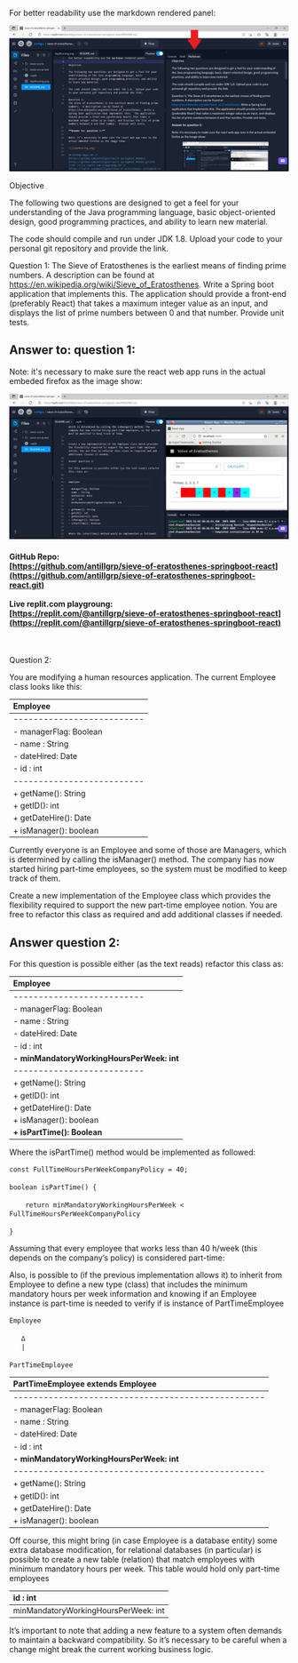 For better readability use the markdown rendered panel:

![](MarkDown.png)

Objective

The following two questions are designed to get a feel for your understanding of the Java programming language, basic object-oriented design, good programming practices, and ability to learn new material. 

The code should compile and run under JDK 1.8.  Upload your code to your personal git repository and provide the link.

Question 1:
The Sieve of Eratosthenes is the earliest means of finding prime numbers.  A description can be found at https://en.wikipedia.org/wiki/Sieve_of_Eratosthenes.  Write a Spring boot application that implements this.  The application should provide a front-end (preferably React) that takes a maximum integer value as an input, and displays the list of prime numbers between 0 and that number.  Provide unit tests.

## Answer to: question 1:

Note: it's necessary to make sure the react web app runs in the actual embeded firefox as the image show: 

![](AppRunning.png)

#### GitHub Repo:<br /> [https://github.com/antillgrp/sieve-of-eratosthenes-springboot-react](https://github.com/antillgrp/sieve-of-eratosthenes-springboot-react.git)<br /><br />Live replit.com playgroung:<br /> [https://replit.com/@antillgrp/sieve-of-eratosthenes-springboot-react](https://replit.com/@antillgrp/sieve-of-eratosthenes-springboot-react)
<br />

Question 2:

You are modifying a human resources application. The current Employee class looks like this:
 
|Employee|
|:--------------------------|
|--------------------------|
|- managerFlag: Boolean|
|- name : String|
|- dateHired: Date|
|- id : int|
|--------------------------|
|+ getName(): String|
|+ getID(): int|
|+ getDateHire(): Date|
|+ isManager(): boolean|

Currently everyone is an Employee and some of those are Managers, which is determined by calling the isManager() method. The company has now started hiring part-time employees, so the system must be modified to keep track of them.
 
Create a new implementation of the Employee class which provides the flexibility required to support the new part-time employee notion. You are free to refactor this class as required and add additional classes if needed. 

## Answer question 2:

For this question is possible either (as the text reads) refactor this class as:

|Employee|
|:--------------------------|
|--------------------------|
|- managerFlag: Boolean|
|- name : String|
|- dateHired: Date|
|- id : int|
|**- minMandatoryWorkingHoursPerWeek: int**|
|--------------------------|
|+ getName(): String|
|+ getID(): int|
|+ getDateHire(): Date|
|+ isManager(): boolean|
|**+ isPartTime(): Boolean**|

Where the isPartTime() method would be implemented as followed:

```
const FullTimeHoursPerWeekCompanyPolicy = 40;

boolean isPartTime() {

	return minMandatoryWorkingHoursPerWeek < FullTimeHoursPerWeekCompanyPolicy

}
```

Assuming that every employee that works less than 40 h/week (this depends on the company’s policy) is considered part-time:

Also, is possible to (if the previous implementation allows it) to inherit from Employee to define a new type (class) that includes the minimum mandatory hours per week information and knowing if  an Employee instance is part-time is needed to verify if is instance of PartTimeEmployee 

```
Employee

   ∆
   |

PartTimeEmployee
```

|**PartTimeEmployee extends Employee**|
|:--------------------------|
|--------------------------------------------------|
|- managerFlag: Boolean|
|- name : String|
|- dateHired: Date|
|- id : int|
|**- minMandatoryWorkingHoursPerWeek: int**|
|--------------------------------------------------|
|+ getName(): String|
|+ getID(): int|
|+ getDateHire(): Date|
|+ isManager(): boolean|

Off course, this might bring (in case Employee is a database entity) some extra database modification, for relational databases (in particular) is possible to create a new table (relation) that match employees with minimum mandatory hours per week. This table would hold only part-time employees 

|id : int|
|:-------|
|minMandatoryWorkingHoursPerWeek: int|

It’s important to note that adding a new feature to a system often demands to maintain a backward compatibility. So it’s necessary to be careful when a change might break the current working business logic.  






